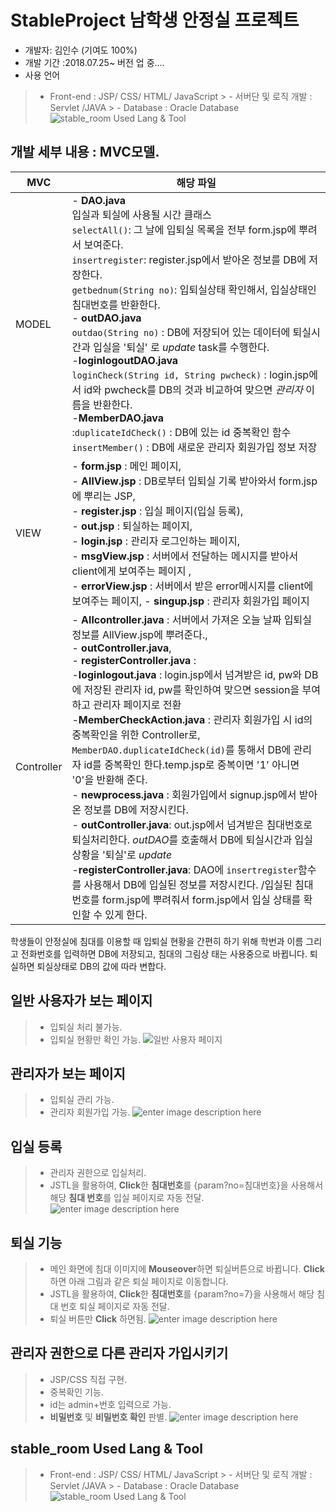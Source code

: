 # StableProject 남학생 안정실 프로젝트
- 개발자: 김인수 (기여도 100%)<br>
- 개발 기간 :2018.07.25~ 버전 업 중....<br>
- 사용 언어
 >  - Front-end : JSP/ CSS/ HTML/ JavaScript
    >  - 서버단 및 로직 개발 : Servlet /JAVA
    > - Database :  Oracle Database
![stable_room Used Lang & Tool](https://user-images.githubusercontent.com/42515875/45603666-e79d2200-ba68-11e8-89dc-866848cc4d6d.png)
         
## 개발 세부 내용 : MVC모델. <br>


|MVC |  해당 파일 |
|--|--|
| MODEL  |  - **DAO.java** <br> 입실과 퇴실에 사용될 시간 클래스<br>```selectAll()```: 그 날에 입퇴실 목록을 전부 form.jsp에 뿌려서 보여준다.<br>```insertregister```: register.jsp에서 받아온 정보를 DB에 저장한다.<br>```getbednum(String no)```: 입퇴실상태 확인해서, 입실상태인 침대번호를 반환한다.<br> - **outDAO.java** <br> ```outdao(String no)``` : DB에 저장되어 있는 데이터에 퇴실시간과 입실을 '퇴실' 로 *update* task를 수행한다. <br> -**loginlogoutDAO.java** <br> ```loginCheck(String id, String pwcheck)``` : login.jsp에서 id와 pwcheck를 DB의 것과 비교하여 맞으면 *관리자* 이름을 반환한다.<br> -**MemberDAO.java** <br>:```duplicateIdCheck()``` : DB에 있는 id 중복확인 함수<br> ```insertMember()```  : DB에 새로운 관리자 회원가입 정보 저장|
|VIEW | - **form.jsp** : 메인 페이지,<br> - **AllView.jsp** : DB로부터 입퇴실 기록 받아와서 form.jsp에 뿌리는 JSP,<br> - **register.jsp** : 입실 페이지(입실 등록),<br>- **out.jsp** : 퇴실하는 페이지,<br> - **login.jsp** : 관리자 로그인하는 페이지,<br> - **msgView.jsp** : 서버에서 전달하는 메시지를 받아서 client에게 보여주는 페이지 ,<br> - **errorView.jsp** : 서버에서 받은 error메시지를 client에 보여주는 페이지, - **singup.jsp** : 관리자 회원가입 페이지<br>|
|Controller | - **Allcontroller.java** : 서버에서 가져온 오늘 날짜 입퇴실 정보를 AllView.jsp에 뿌려준다.,<br> - **outController.java**, <br>  - **registerController.java** : <br> -**loginlogout.java** : login.jsp에서 넘겨받은 id, pw와 DB에 저장된 관리자 id, pw를 확인하여 맞으면 session을 부여하고 관리자 페이지로 전환<br> -**MemberCheckAction.java** : 관리자 회원가입 시 id의 중복확인을 위한 Controller로,  ```MemberDAO.duplicateIdCheck(id)```를 통해서 DB에 관리자 id를 중복확인 한다.temp.jsp로 중복이면 '1' 아니면 '0'을 반환해 준다.<br>- **newprocess.java** : 회원가입에서 signup.jsp에서 받아온 정보를 DB에 저장시킨다.<br> - **outController.java**: out.jsp에서 넘겨받은 침대번호로 퇴실처리한다. *outDAO*를 호출해서 DB에 퇴실시간과 입실상황을 '퇴실'로 *update*  <br> -**registerController.java**: DAO에 ```insertregister```함수를 사용해서 DB에 입실된 정보를 저장시킨다. /입실된 침대번호를 form.jsp에 뿌려줘서 form.jsp에서 입실 상태를 확인할 수 있게 한다.<br>|

                



학생들이 안정실에 침대를 이용할 때 입퇴실 현황을 간편히 하기 위해 학번과 이름 그리고 전화번호를 입력하면 DB에 저장되고, 침대의 그림상                 태는 사용중으로 바뀝니다. 퇴실하면 퇴실상태로 DB의 값에 따라 변합다.<br>
                
## 일반 사용자가 보는 페이지
>  - 입퇴실 처리 불가능.
>  - 입퇴실 현황만 확인 가능.
>   ![일반 사용자 페이지](https://user-images.githubusercontent.com/42515875/45603702-334fcb80-ba69-11e8-9952-9d987e2d4962.png)
 ## 관리자가 보는 페이지
 > - 입퇴실 관리 가능.
 >  - 관리자 회원가입 가능.
 > ![enter image description here](https://user-images.githubusercontent.com/42515875/45603977-a1e15900-ba6a-11e8-98d6-2b02b9ffea2b.png)

## 입실 등록
> - 관리자 권한으로 입실처리.
>  - JSTL을 활용하여, **Click**한 **침대번호**를 {param?no=침대번호}을 사용해서 해당 **침대 번호**를 입실 페이지로 자동 전달.
> ![enter image description here](https://user-images.githubusercontent.com/42515875/45604234-5da38800-ba6d-11e8-9c75-fa3c3b53a229.png)
## 퇴실 기능
> - 메인 화면에 침대 이미지에 **Mouseover**하면 퇴실버튼으로 바뀝니다. **Click** 하면 아래 그림과 같은 퇴실 페이지로 이동합니다.
> - JSTL을 활용하여, **Click**한 **침대번호**를 {param?no=7}을 사용해서 해당 침대 번호 퇴실 페이지로  자동 전달.
> - 퇴실 버튼만 **Click** 하면됨. 
![enter image description here](https://user-images.githubusercontent.com/42515875/45603708-3ba80680-ba69-11e8-8894-cff201cc00a7.png)


## 관리자 권한으로 다른 관리자 가입시키기
> - JSP/CSS 직접 구현.
>  - 중복확인 기능.
>  - id는 admin+번호 입력으로 가능.
>   - **비밀번호** 및 **비밀번호 확인** 판별.
>    ![enter image description here](https://user-images.githubusercontent.com/42515875/45603720-4ebad680-ba69-11e8-889f-fe0e908da003.png)


## stable_room Used Lang & Tool        
   >  - Front-end : JSP/ CSS/ HTML/ JavaScript
    >  - 서버단 및 로직 개발 : Servlet /JAVA
    > - Database :  Oracle Database
![stable_room Used Lang & Tool](https://user-images.githubusercontent.com/42515875/45603666-e79d2200-ba68-11e8-89dc-866848cc4d6d.png)
 

